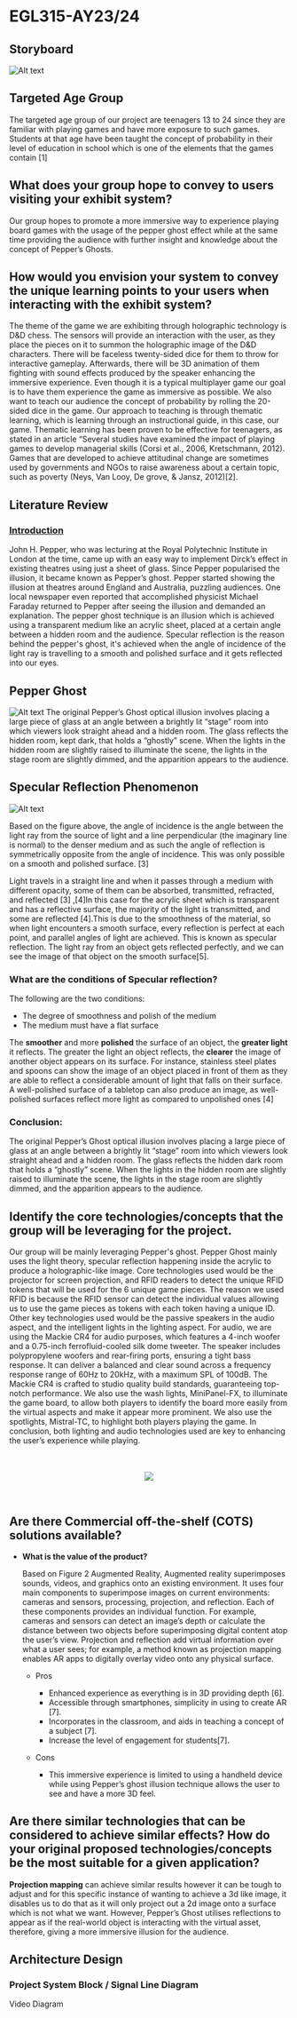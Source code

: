 # EGL315-AY23/24
## **Storyboard**
![Alt text](Assets/storyboard.png)

## **Targeted Age Group**
The targeted age group of our project are teenagers 13 to 24 since they are familiar with playing games and have more exposure to such games. Students at that age have been taught the concept of probability in their level of education in school which is one of the elements that the games contain [1]

## **What does your group hope to convey to users visiting your exhibit system?**
Our group hopes to promote a more immersive way to experience playing board games with the usage of the pepper ghost effect while at the same time providing the audience with further insight and knowledge about the concept of Pepper’s Ghosts.

## **How would you envision your system to convey the unique learning points to your users when interacting with the exhibit system?**

The theme of the game we are exhibiting through holographic technology is D&D chess. The sensors will provide an interaction with the user, as they place the pieces on it to summon the holographic image of the D&D characters. There will be faceless twenty-sided dice for them to throw for interactive gameplay. Afterwards, there will be 3D animation of them fighting with sound effects produced by the speaker enhancing the immersive experience. Even though it is a typical multiplayer game our goal is to have them experience the game as immersive as possible. We also want to teach our audience the concept of probability by rolling the 20-sided dice in the game. Our approach to teaching is through thematic learning, which is learning through an instructional guide, in this case, our game. Thematic learning has been proven to be effective for teenagers, as stated in an article “Several studies have examined the impact of playing games to develop managerial skills (Corsi et al., 2006, Kretschmann, 2012). Games that are developed to achieve attitudinal change are sometimes used by governments and NGOs to raise awareness about a certain topic, such as poverty (Neys, Van Looy, De grove, & Jansz, 2012)[2]. 

## **Literature Review**

### <u>Introduction</u>
John H. Pepper, who was lecturing at the Royal Polytechnic Institute in London at the time, came up with an easy way to implement Dirck’s effect in existing theatres using just a sheet of glass. Since Pepper popularised the illusion, it became known as Pepper’s ghost. Pepper started showing the illusion at theatres around England and Australia, puzzling audiences. One local newspaper even reported that accomplished physicist Michael Faraday returned to Pepper after seeing the illusion and demanded an explanation.
The pepper ghost technique is an illusion which is achieved using a transparent medium like an acrylic sheet, placed at a certain angle between a hidden room and the audience.
Specular reflection is the reason behind the pepper's ghost, it's achieved when the angle of incidence of the light ray is travelling to a smooth and polished surface and it gets reflected into our eyes.
## Pepper Ghost 
![Alt text](Assets/pepper_Ghost.jpg)
The original Pepper’s Ghost optical illusion involves placing a large piece of glass at an angle between a brightly lit “stage” room into which viewers look straight ahead and a hidden room. The glass reflects the hidden room, kept dark, that holds a “ghostly” scene. When the lights in the hidden room are slightly raised to illuminate the scene, the lights in the stage room are slightly dimmed, and the apparition appears to the audience.   
## Specular Reflection Phenomenon
![Alt text](Assets/Specular_Reflection.jpg)

Based on the figure above, the angle of incidence is the angle between the light ray from the source of light and a line perpendicular (the imaginary line is normal) to the denser medium and as such the angle of reflection is symmetrically opposite from the angle of incidence. This was only possible on a smooth and polished surface. [3]

Light travels in a straight line and when it passes through a medium with different opacity, some of them can be absorbed, transmitted, refracted, and reflected  [3] ,[4]In this case for the acrylic sheet which is transparent and has a reflective surface, the majority of the light is transmitted, and some are reflected [4].This is due to the smoothness of the material, so when light encounters a smooth surface, every reflection is perfect at each point, and parallel angles of light are achieved. 
This is known as specular reflection. The light ray from an object gets reflected perfectly, and we can see the image of that object on the smooth surface[5].

### **What are the conditions of Specular reflection?**
The following are the two conditions:

* The degree of smoothness and polish of the medium
* The medium must have a flat surface

The **smoother** and more **polished** the surface of an object, the **greater light** it reflects. The greater the light an object reflects, the **clearer** the image of another object appears on its surface. For instance, stainless steel plates and spoons can show the image of an object placed in front of them as they are able to reflect a considerable amount of light that falls on their surface. A well-polished surface of a tabletop can also produce an image, as well-polished surfaces reflect more light as compared to unpolished ones [4]

### **Conclusion:**  
The original Pepper’s Ghost optical illusion involves placing a large piece of glass at an angle between a brightly lit “stage” room into which viewers look straight ahead and a hidden room. The glass reflects the hidden dark room that holds a “ghostly” scene. When the lights in the hidden room are slightly raised to illuminate the scene, the lights in the stage room are slightly dimmed, and the apparition appears to the audience.

## **Identify the core technologies/concepts that the group will be leveraging for the project.**

Our group will be mainly leveraging Pepper's ghost. Pepper Ghost mainly uses the light theory, specular reflection happening inside the acrylic to produce a holographic-like image.  Core technologies used would be the projector for screen projection, and RFID readers to detect the unique RFID tokens that will be used for the 6 unique game pieces. The reason we used RFID is because the RFID sensor can detect the individual values allowing us to use the game pieces as tokens with each token having a unique ID. 
Other key technologies used would be the passive speakers in the audio aspect, and the intelligent lights in the lighting aspect. For audio, we are using the Mackie CR4 for audio purposes, which features a 4-inch woofer and a 0.75-inch ferrofluid-cooled silk dome tweeter. The speaker includes polypropylene woofers and rear-firing ports, ensuring a tight bass response. It can deliver a balanced and clear sound across a frequency response range of 60Hz to 20kHz, with a maximum SPL of 100dB. The Mackie CR4 is crafted to studio quality build standards, guaranteeing top-notch performance.  We also use the wash lights, MiniPanel-FX, to illuminate the game board, to allow both players to identify the board more easily from the virtual aspects and make it appear more prominent. We also use the spotlights, Mistral-TC, to highlight both players playing the game. In conclusion, both lighting and audio technologies used are key to enhancing the user’s experience while playing.<br><br><br>

<p style="text-align: center;"><img src="Assets/AR.jpg"></p><br>


## **Are there Commercial off-the-shelf (COTS) solutions available?**
  * **What is the value of the product?**

    Based on Figure 2 Augmented Reality, Augmented reality superimposes sounds, videos, and graphics onto an existing environment. It uses four main components to superimpose images on current environments: cameras and sensors, processing, projection, and reflection.
    Each of these components provides an individual function. For example, cameras and sensors can detect an image’s depth or calculate the distance between two objects before superimposing digital content atop the user’s view. Projection and reflection add virtual information over what a user sees; for example, a method known as projection mapping enables AR apps to digitally overlay video onto any physical surface.
    * Pros

        * Enhanced experience as everything is in 3D providing depth [6]. 
        * Accessible through smartphones, simplicity in using to create AR [7].
        * Incorporates in the classroom, and aids in teaching a concept of a subject [7].
        * Increase the level of engagement for students[7].
    * Cons
        * This immersive experience is limited to using a handheld device while using Pepper’s ghost illusion technique allows the user to see and have a more 3D feel.
## **Are there similar technologies that can be considered to achieve similar effects? How do your original proposed technologies/concepts be the most suitable for a given application?**

**Projection mapping** can achieve similar results however it can be tough to adjust and for this specific instance of wanting to achieve a 3d like image, it disables us to do that as it will only project out a 2d image onto a surface which is not what we want. However, Pepper’s Ghost utilises reflections to appear as if the real-world object is interacting with the virtual asset, therefore, giving a more immersive illusion for the audience. 
## **Architecture Design**

### **Project System Block / Signal Line Diagram**

Video Diagram






